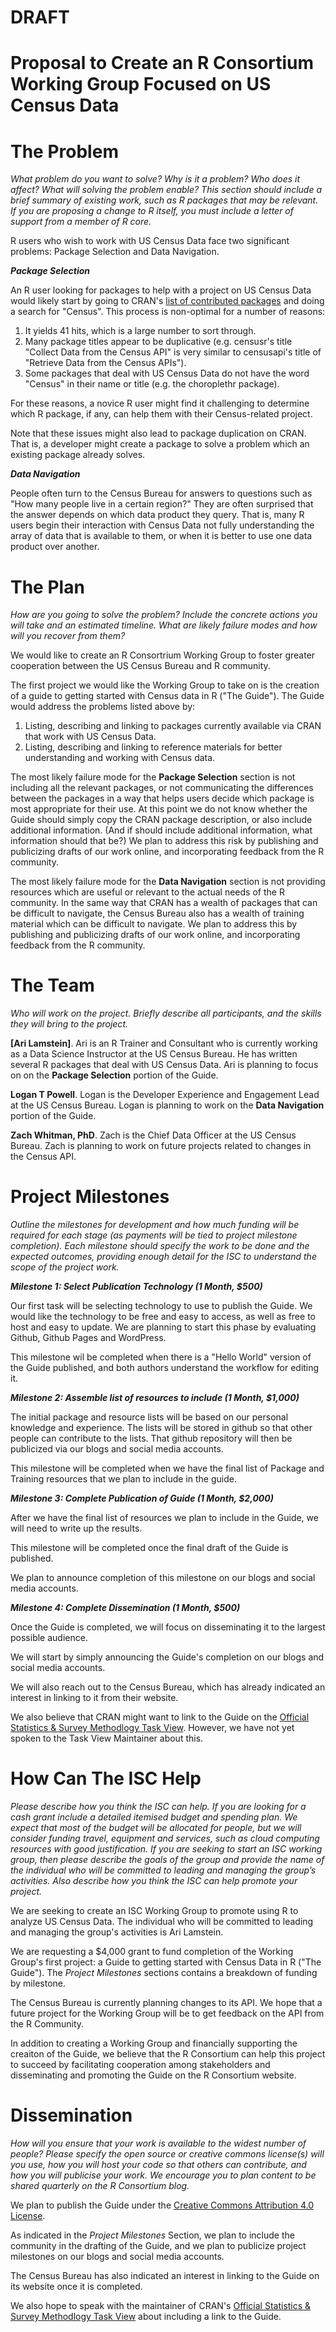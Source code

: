 DRAFT 
===

Proposal to Create an R Consortium Working Group Focused on US Census Data
===

# The Problem

_What problem do you want to solve? Why is it a problem? Who does it affect? What will solving the problem enable? This section should include a brief summary of existing work, such as R packages that may be relevant. If you are proposing a change to R itself, you must include a letter of support from a member of R core._

R users who wish to work with US Census Data face two significant problems: Package Selection and Data Navigation.

***Package Selection***

An R user looking for packages to help with a project on US Census Data would likely start by going to CRAN's [list of contributed packages](https://cran.r-project.org/web/packages/available_packages_by_name.html) and doing a search for "Census". This process is non-optimal for a number of reasons:

1. It yields 41 hits, which is a large number to sort through.
4. Many package titles appear to be duplicative (e.g. censusr's title "Collect Data from the Census API" is very similar to censusapi's  title of "Retrieve Data from the Census APIs").
3. Some packages that deal with US Census Data do not have the word "Census" in their name or title (e.g. the choroplethr package).

For these reasons, a novice R user might find it challenging to determine which R package, if any, can help them with their Census-related project.

Note that these issues might also lead to package duplication on CRAN. That is, a developer might create a package to solve a problem which an existing package already solves.

***Data Navigation***

People often turn to the Census Bureau for answers to questions such as "How many people live in a certain region?" They are often surprised that the answer depends on which data product they query. That is, many R users begin their interaction with Census Data not fully understanding the array of data that is available to them, or when it is better to use one data product over another.

# The Plan 

_How are you going to solve the problem? Include the concrete actions you will take and an estimated timeline. What are likely failure modes and how will you recover from them?_

We would like to create an R Consortrium Working Group to foster greater cooperation between the US Census Bureau and R community.

The first project we would like the Working Group to take on is the creation of a guide to getting started with Census data in R ("The Guide"). The Guide would address the problems listed above by:

1. Listing, describing and linking to packages currently available via CRAN that work with US Census Data. 
2. Listing, describing and linking to reference materials for better understanding and working with Census data.

The most likely failure mode for the **Package Selection** section is not including all the relevant packages, or not communicating the differences between the packages in a way that helps users decide which package is most appropriate for their use. At this point we do not know whether the Guide should simply copy the CRAN package description, or also include additional information. (And if should include additional information, what information should that be?) We plan to address this risk by publishing and publicizing drafts of our work online, and incorporating feedback from the R community.

The most likely failure mode for the **Data Navigation** section is not providing resources which are useful or relevant to the actual needs of the R community. In the same way that CRAN has a wealth of packages that can be difficult to navigate, the Census Bureau also has a wealth of training material which can be difficult to navigate. We plan to address this by publishing and publicizing drafts of our work online, and incorporating feedback from the R community.

# The Team 

_Who will work on the project. Briefly describe all participants, and the skills they will bring to the project._

**[Ari Lamstein]**. Ari is an R Trainer and Consultant who is currently working as a Data Science Instructor at the US Census Bureau. He has written several R packages that deal with US Census Data. Ari is planning to focus on on the **Package Selection** portion of the Guide.

**Logan T Powell**. Logan is the Developer Experience and Engagement Lead at the US Census Bureau. Logan is planning to work on the **Data Navigation** portion of the Guide.

**Zach Whitman, PhD**. Zach is the Chief Data Officer at the US Census Bureau. Zach is planning to work on future projects related to changes in the Census API.

# Project Milestones

_Outline the milestones for development and how much funding will be required for each stage (as payments will be tied to project milestone completion). Each milestone should specify the work to be done and the expected outcomes, providing enough detail for the ISC to understand the scope of the project work._

***Milestone 1: Select Publication Technology (1 Month, $500)***

Our first task will be selecting technology to use to publish the Guide. We would like the technology to be free and easy to access, as well as free to host and easy to update. We are planning to start this phase by evaluating Github, Github Pages and WordPress.

This milestone wil be completed when there is a "Hello World" version of the Guide published, and both authors understand the workflow for editing it.

***Milestone 2: Assemble list of resources to include (1 Month, $1,000)***

The initial package and resource lists will be based on our personal knowledge and experience. The lists will be stored in github so that other people can contribute to the lists. That github repository will then be publicized via our blogs and social media accounts.

This milestone will be completed when we have the final list of Package and Training resources that we plan to include in the guide.

***Milestone 3: Complete Publication of Guide (1 Month, $2,000)***

After we have the final list of resources we plan to include in the Guide, we will need to write up the results. 

This milestone will be completed once the final draft of the Guide is published.

We plan to announce completion of this milestone on our blogs and social media accounts.

***Milestone 4: Complete Dissemination (1 Month, $500)***

Once the Guide is completed, we will focus on disseminating it to the largest possible audience.

We will start by simply announcing the Guide's completion on our blogs and social media accounts.

We will also reach out to the Census Bureau, which has already indicated an interest in linking to it from their website.

We also believe that CRAN might want to link to the Guide on the [Official Statistics & Survey Methodlogy Task View](https://cran.r-project.org/web/views/OfficialStatistics.html). However, we have not yet spoken to the Task View Maintainer about this.

# How Can The ISC Help

_Please describe how you think the ISC can help. If you are looking for a cash grant include a detailed itemised budget and spending plan. We expect that most of the budget will be allocated for people, but we will consider funding travel, equipment and services, such as cloud computing resources with good justification. If you are seeking to start an ISC working group, then please describe the goals of the group and provide the name of the individual who will be committed to leading and managing the group’s activities. Also describe how you think the ISC can help promote your project._

We are seeking to create an ISC Working Group to promote using R to analyze US Census Data. The individual who will be committed to leading and managing the group's activities is Ari Lamstein.

We are requesting a $4,000 grant to fund completion of the Working Group's first project: a Guide to getting started with Census Data in R ("The Guide"). The _Project Milestones_ sections contains a breakdown of funding by milestone.

The Census Bureau is currently planning changes to its API. We hope that a future project for the Working Group will be to get feedback on the API from the R Community.

In addition to creating a Working Group and financially supporting the creaiton of the Guide, we believe that the R Consortium can help this project to succeed by facilitating cooperation among stakeholders and disseminating and promoting the Guide on the R Consortium website.

# Dissemination

_How will you ensure that your work is available to the widest number of people? Please specify the open source or creative commons license(s) will you use, how you will host your code so that others can contribute, and how you will publicise your work. We encourage you to plan content to be shared quarterly on the R Consortium blog._

We plan to publish the Guide under the [Creative Commons Attribution 4.0 License](https://creativecommons.org/licenses/by/4.0/). 

As indicated in the *Project Milestones* Section, we plan to include the community in the drafting of the Guide, and we plan to publicize project milestones on our blogs and social media accounts.

The Census Bureau has also indicated an interest in linking to the Guide on its website once it is completed.

We also hope to speak with the maintainer of CRAN's [Official Statistics & Survey Methodlogy Task View](https://cran.r-project.org/web/views/OfficialStatistics.html) about including a link to the Guide.
